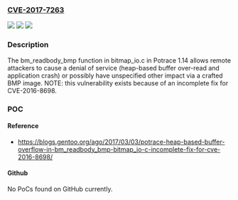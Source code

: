 ### [CVE-2017-7263](https://cve.mitre.org/cgi-bin/cvename.cgi?name=CVE-2017-7263)
![](https://img.shields.io/static/v1?label=Product&message=n%2Fa&color=blue)
![](https://img.shields.io/static/v1?label=Version&message=n%2Fa&color=blue)
![](https://img.shields.io/static/v1?label=Vulnerability&message=n%2Fa&color=brighgreen)

### Description

The bm_readbody_bmp function in bitmap_io.c in Potrace 1.14 allows remote attackers to cause a denial of service (heap-based buffer over-read and application crash) or possibly have unspecified other impact via a crafted BMP image. NOTE: this vulnerability exists because of an incomplete fix for CVE-2016-8698.

### POC

#### Reference
- https://blogs.gentoo.org/ago/2017/03/03/potrace-heap-based-buffer-overflow-in-bm_readbody_bmp-bitmap_io-c-incomplete-fix-for-cve-2016-8698/

#### Github
No PoCs found on GitHub currently.

